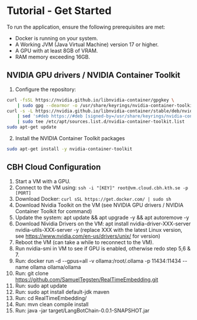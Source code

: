 # Tutorial - Get Started

To run the application, ensure the following prerequisites are met:

- Docker is running on your system.
- A Working JVM (Java Virtual Machine) version 17 or higher.
- A GPU with at least 8GB of VRAM.
- RAM memory exceeding 16GB.

## NVIDIA GPU drivers / NVIDIA Container Toolkit

1. Configure the repository:

```bash
curl -fsSL https://nvidia.github.io/libnvidia-container/gpgkey \
    | sudo gpg --dearmor -o /usr/share/keyrings/nvidia-container-toolkit-keyring.gpg
curl -s -L https://nvidia.github.io/libnvidia-container/stable/deb/nvidia-container-toolkit.list \
    | sed 's#deb https://#deb [signed-by=/usr/share/keyrings/nvidia-container-toolkit-keyring.gpg] https://#g' \
    | sudo tee /etc/apt/sources.list.d/nvidia-container-toolkit.list
sudo apt-get update 
```

2. Install the NVIDIA Container Toolkit packages

```bash
sudo apt-get install -y nvidia-container-toolkit
```

## CBH Cloud Configuration

1. Start a VM with a GPU.
2. Connect to the VM using: ```ssh -i "[KEY]" root@vm.cloud.cbh.kth.se -p [PORT]```
3. Download Docker: ```curl sSL https://get.docker.com/ | sudo sh```
4. Download Nvidia Toolkit on the VM (see NVIDIA GPU drivers / NVIDIA Container Toolkit for command)
5. Update the system: apt update && apt upgrade -y && apt autoremove -y
6. Download Nividia Drivers on the VM: apt install nvidia-driver-XXX-server nvidia-utils-XXX-server -y
(replace XXX with the latest Linux version, see https://www.nvidia.com/en-us/drivers/unix/ for version)
7. Reboot the VM (can take a while to reconnect to the VM).
8. Run nvidia-smi in VM to see if GPU is enabled, otherwise redo step 5,6 & 7.
9. Run: docker run -d --gpus=all -v ollama:/root/.ollama -p 11434:11434 --name ollama ollama/ollama
10. Run: git clone https://github.com/SamuelTegsten/RealTimeEmbedding.git
11. Run: sudo apt update
12. Run: sudo apt install default-jdk maven
13. Run: cd RealTimeEmbedding/
14. Run: mvn clean compile install
15. Run: java -jar target/LangBotChain-0.0.1-SNAPSHOT.jar
